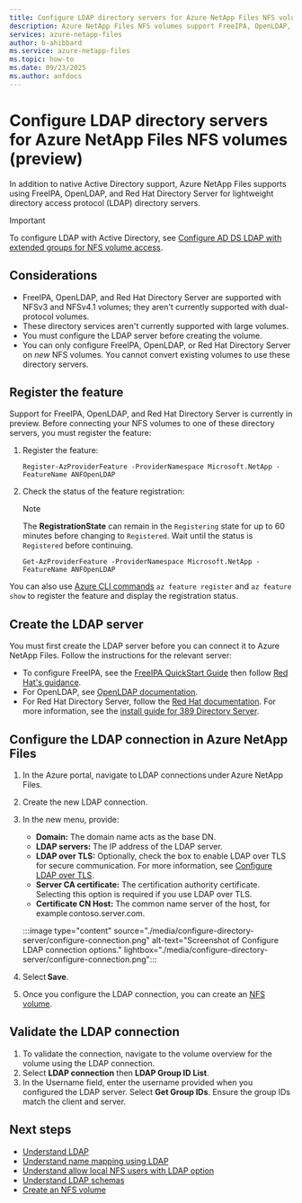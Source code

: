```yaml
---
title: Configure LDAP directory servers for Azure NetApp Files NFS volumes
description: Azure NetApp Files NFS volumes support FreeIPA, OpenLDAP, and Red Hat Directory Server as alternative directory services in Azure NetApp Files.
services: azure-netapp-files
author: b-ahibbard
ms.service: azure-netapp-files
ms.topic: how-to
ms.date: 09/23/2025
ms.author: anfdocs
---
```

# Configure LDAP directory servers for Azure NetApp Files NFS volumes (preview)

In addition to native Active Directory support, Azure NetApp Files supports using FreeIPA, OpenLDAP, and Red Hat Directory Server for lightweight directory access protocol (LDAP) directory servers. 

>[!IMPORTANT]
>To configure LDAP with Active Directory, see [Configure AD DS LDAP with extended groups for NFS volume access](configure-ldap-extended-groups.md).

## Considerations 

* FreeIPA, OpenLDAP, and Red Hat Directory Server are supported with NFSv3 and NFSv4.1 volumes; they aren't currently supported with dual-protocol volumes. 
* These directory services aren't currently supported with large volumes. 
* You must configure the LDAP server before creating the volume. 
* You can only configure FreeIPA, OpenLDAP, or Red Hat Directory Server on _new_ NFS volumes. You cannot convert existing volumes to use these directory servers. 
<!-- Kerberos -->

## Register the feature

Support for FreeIPA, OpenLDAP, and Red Hat Directory Server is currently in preview. Before connecting your NFS volumes to one of these directory servers, you must register the feature: 

1.  Register the feature:

    ```azurepowershell-interactive
    Register-AzProviderFeature -ProviderNamespace Microsoft.NetApp -FeatureName ANFOpenLDAP
    ```

2. Check the status of the feature registration: 

    > [!NOTE]
    > The **RegistrationState** can remain in the `Registering` state for up to 60 minutes before changing to `Registered`. Wait until the status is `Registered` before continuing.

    ```azurepowershell-interactive
    Get-AzProviderFeature -ProviderNamespace Microsoft.NetApp -FeatureName ANFOpenLDAP
    ```

You can also use [Azure CLI commands](/cli/azure/feature) `az feature register` and `az feature show` to register the feature and display the registration status. 

## Create the LDAP server 

You must first create the LDAP server before you can connect it to Azure NetApp Files. Follow the instructions for the relevant server: 

* To configure FreeIPA, see the [FreeIPA QuickStart Guide](https://www.freeipa.org/page/Quick_Start_Guide) then follow [Red Hat's guidance](https://docs.redhat.com/en/documentation/red_hat_enterprise_linux/7/html/linux_domain_identity_authentication_and_policy_guide/client-install#client-install-non-interactive).
* For OpenLDAP, see [OpenLDAP documentation](https://www.openldap.org/doc/).
* For Red Hat Directory Server, follow the [Red Hat documentation](https://docs.redhat.com/en/documentation/red_hat_fuse/6.3/html/security_guide/esbldaptutorialinstallds#ESBLDAPTutorialInstallDS). 
    For more information, see the [install guide for 389 Directory Server](https://www.port389.org/docs/389ds/howto/howto-install-389.html). 

## Configure the LDAP connection in Azure NetApp Files 

1. In the Azure portal, navigate to LDAP connections under Azure NetApp Files. 
1. Create the new LDAP connection. 
1. In the new menu, provide: 

    * **Domain:** The domain name acts as the base DN. 
    * **LDAP servers:** The IP address of the LDAP server. 
    * **LDAP over TLS:** Optionally, check the box to enable LDAP over TLS for secure communication. For more information, see [Configure LDAP over TLS](configure-ldap-over-tls.md).
    * **Server CA certificate:** The certification authority certificate. Selecting this option is required if you use LDAP over TLS. 
    * **Certificate CN Host:** The common name server of the host, for example contoso.server.com. 

    :::image type="content" source="./media/configure-directory-server/configure-connection.png" alt-text="Screenshot of Configure LDAP connection options." lightbox="./media/configure-directory-server/configure-connection.png":::

1. Select **Save**. 
1. Once you configure the LDAP connection, you can create an [NFS volume](azure-netapp-files-create-volumes.md).

## Validate the LDAP connection 

1. To validate the connection, navigate to the volume overview for the volume using the LDAP connection.
1. Select **LDAP connection** then **LDAP Group ID List**.  
1. In the Username field, enter the username provided when you configured the LDAP server. Select **Get Group IDs**. Ensure the group IDs match the client and server.

## Next steps

- [Understand LDAP](lightweight-directory-access-protocol.md)
- [Understand name mapping using LDAP](lightweight-directory-access-protocol-name-mapping.md)
- [Understand allow local NFS users with LDAP option](lightweight-directory-access-protocol-local-users.md)
- [Understand LDAP schemas](lightweight-directory-access-protocol-schemas.md)
- [Create an NFS volume](azure-netapp-files-create-volumes.md)
